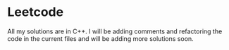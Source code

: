 # Leetcode

All my solutions are in C++. I will be adding comments and refactoring the code in the current files and will be adding more solutions soon. 
